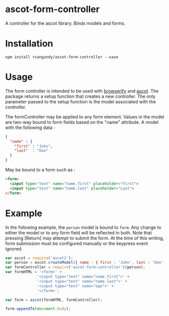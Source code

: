 # ascot-form-controller

A controller for the ascot library. Binds models and forms.

# Installation

```
npm install rvangundy/ascot-form-controller --save
```

# Usage

The form controller is intended to be used with [browserify](https://github.com/substack/node-browserify) and [ascot](https://github.com/rvangundy/ascot2). The package returns a setup function that creates a new controller. The only parameter passed to the setup function is the model associated with the controller.

The formController may be applied to any form element. Values in the model are two-way bound to form fields based on the "name" attribute. A model with the following data :

```json
{
  "name" : {
    "first" : "John",
    "last"  : "Doe"
  }
}
```

May be bound to a form such as :

```html
<form>
  <input type="text" name="name.first" placeholder="First">
  <input type="text" name="name.last" placeholder="Last">
</form>
```

# Example

In the following example, the ```person``` model is bound to ```form```. Any change to either the model or to any form field will be reflected in both. Note that pressing [Return] may attempt to submit the form. At the time of this writing, form submission must be configured manually or the keypress event ignored.

```javascript
var ascot = require('ascot2');
var person = ascot.createModel({ name : { first : 'John', last : 'Doe' }, age : 25 });
var formController = require('ascot-form-controller')(person);
var formHTML = '<form>' +
              '<input type="text" name="name.first">' +
              '<input type="text" name="name.last">' +
              '<input type="text" name="age">' +
              '</form>';

var form = ascot(formHTML, formController);

form.appendTo(document.body);
```

